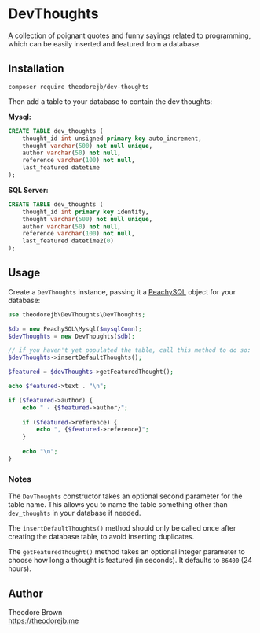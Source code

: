 # DevThoughts

A collection of poignant quotes and funny sayings related to programming,
which can be easily inserted and featured from a database.

## Installation

`composer require theodorejb/dev-thoughts`

Then add a table to your database to contain the dev thoughts:

**Mysql:**

```sql
CREATE TABLE dev_thoughts (
    thought_id int unsigned primary key auto_increment,
    thought varchar(500) not null unique,
    author varchar(50) not null,
    reference varchar(100) not null,
    last_featured datetime
);
```

**SQL Server:**

```sql
CREATE TABLE dev_thoughts (
    thought_id int primary key identity,
    thought varchar(500) not null unique,
    author varchar(50) not null,
    reference varchar(100) not null,
    last_featured datetime2(0)
);
```

## Usage

Create a `DevThoughts` instance, passing it a [PeachySQL](https://github.com/theodorejb/peachy-sql/)
object for your database:

```php
use theodorejb\DevThoughts\DevThoughts;

$db = new PeachySQL\Mysql($mysqlConn);
$devThoughts = new DevThoughts($db);

// if you haven't yet populated the table, call this method to do so:
$devThoughts->insertDefaultThoughts();

$featured = $devThoughts->getFeaturedThought();

echo $featured->text . "\n";

if ($featured->author) {
    echo " - {$featured->author}";
    
    if ($featured->reference) {
        echo ", {$featured->reference}";
    }
    
    echo "\n";
}
```

### Notes
The `DevThoughts` constructor takes an optional second parameter for the table name.
This allows you to name the table something other than `dev_thoughts` in your database if needed.

The `insertDefaultThoughts()` method should only be called once after creating the database table,
to avoid inserting duplicates.

The `getFeaturedThought()` method takes an optional integer parameter to choose how long a thought
is featured (in seconds). It defaults to `86400` (24 hours).

## Author

Theodore Brown  
<https://theodorejb.me>

